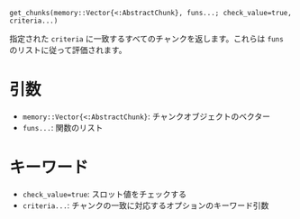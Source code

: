 ```
get_chunks(memory::Vector{<:AbstractChunk}, funs...; check_value=true, criteria...)
```

指定された `criteria` に一致するすべてのチャンクを返します。これらは `funs` のリストに従って評価されます。

# 引数

  * `memory::Vector{<:AbstractChunk}`: チャンクオブジェクトのベクター
  * `funs...`: 関数のリスト

# キーワード

  * `check_value=true`: スロット値をチェックする
  * `criteria...`: チャンクの一致に対応するオプションのキーワード引数
